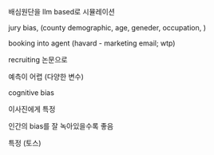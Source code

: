 배심원단을 llm based로 시뮬레이션

jury bias, (county demographic, age, geneder, occupation, )

booking into agent (havard - marketing email; wtp)

recruiting 
논문으로 

예측이 어렵 (다양한 변수)

cognitive bias 

이사진에게 특정

인간의 bias를 잘 녹아있을수록 좋음

특정 (토스)